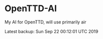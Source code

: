 # OpenTTD-AI
My AI for OpenTTD, will use primarily air

Latest backup: Sun Sep 22 00:12:01 UTC 2019
